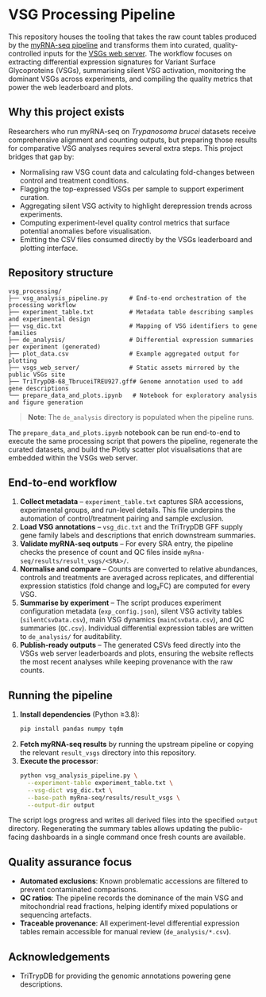 # VSG Processing Pipeline

This repository houses the tooling that takes the raw count tables produced by the [myRNA-seq pipeline](https://github.com/mtinti/myRna-seq) and transforms them into curated, quality-controlled inputs for the [VSGs web server](https://vsgs-web-server.pages.dev/). The workflow focuses on extracting differential expression signatures for Variant Surface Glycoproteins (VSGs), summarising silent VSG activation, monitoring the dominant VSGs across experiments, and compiling the quality metrics that power the web leaderboard and plots.

## Why this project exists

Researchers who run myRNA-seq on *Trypanosoma brucei* datasets receive comprehensive alignment and counting outputs, but preparing those results for comparative VSG analyses requires several extra steps. This project bridges that gap by:

- Normalising raw VSG count data and calculating fold-changes between control and treatment conditions.
- Flagging the top-expressed VSGs per sample to support experiment curation.
- Aggregating silent VSG activity to highlight derepression trends across experiments.
- Computing experiment-level quality control metrics that surface potential anomalies before visualisation.
- Emitting the CSV files consumed directly by the VSGs leaderboard and plotting interface.

## Repository structure

```
vsg_processing/
├── vsg_analysis_pipeline.py      # End-to-end orchestration of the processing workflow
├── experiment_table.txt          # Metadata table describing samples and experimental design
├── vsg_dic.txt                   # Mapping of VSG identifiers to gene families
├── de_analysis/                  # Differential expression summaries per experiment (generated)
├── plot_data.csv                 # Example aggregated output for plotting
├── vsgs_web_server/              # Static assets mirrored by the public VSGs site
├── TriTrypDB-68_TbruceiTREU927.gff# Genome annotation used to add gene descriptions
└── prepare_data_and_plots.ipynb   # Notebook for exploratory analysis and figure generation
```

> **Note**: The `de_analysis` directory is populated when the pipeline runs.

The `prepare_data_and_plots.ipynb` notebook can be run end-to-end to execute the same processing script that powers the pipeline, regenerate the curated datasets, and build the Plotly scatter plot visualisations that are embedded within the VSGs web server.

## End-to-end workflow

1. **Collect metadata** – `experiment_table.txt` captures SRA accessions, experimental groups, and run-level details. This file underpins the automation of control/treatment pairing and sample exclusion.
2. **Load VSG annotations** – `vsg_dic.txt` and the TriTrypDB GFF supply gene family labels and descriptions that enrich downstream summaries.
3. **Validate myRNA-seq outputs** – For every SRA entry, the pipeline checks the presence of count and QC files inside `myRna-seq/results/result_vsgs/<SRA>/`.
4. **Normalise and compare** – Counts are converted to relative abundances, controls and treatments are averaged across replicates, and differential expression statistics (fold change and log₂FC) are computed for every VSG.
5. **Summarise by experiment** – The script produces experiment configuration metadata (`exp_config.json`), silent VSG activity tables (`silentCsvData.csv`), main VSG dynamics (`mainCsvData.csv`), and QC summaries (`QC.csv`). Individual differential expression tables are written to `de_analysis/` for auditability.
6. **Publish-ready outputs** – The generated CSVs feed directly into the VSGs web server leaderboards and plots, ensuring the website reflects the most recent analyses while keeping provenance with the raw counts.

## Running the pipeline

1. **Install dependencies** (Python ≥3.8):
   ```bash
   pip install pandas numpy tqdm
   ```
2. **Fetch myRNA-seq results** by running the upstream pipeline or copying the relevant `result_vsgs` directory into this repository.
3. **Execute the processor**:
   ```bash
   python vsg_analysis_pipeline.py \
     --experiment-table experiment_table.txt \
     --vsg-dict vsg_dic.txt \
     --base-path myRna-seq/results/result_vsgs \
     --output-dir output
   ```

The script logs progress and writes all derived files into the specified `output` directory. Regenerating the summary tables allows updating the public-facing dashboards in a single command once fresh counts are available.

## Quality assurance focus

- **Automated exclusions**: Known problematic accessions are filtered to prevent contaminated comparisons.
- **QC ratios**: The pipeline records the dominance of the main VSG and mitochondrial read fractions, helping identify mixed populations or sequencing artefacts.
- **Traceable provenance**: All experiment-level differential expression tables remain accessible for manual review (`de_analysis/*.csv`).

## Acknowledgements
- TriTrypDB for providing the genomic annotations powering gene descriptions.
